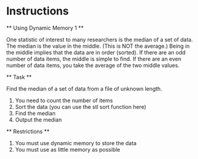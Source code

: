 # Instructions  

  ** Using Dynamic Memory 1 **
    
One statistic of interest to many researchers is the median of a set of data. The median is the value in the middle. (This is NOT the average.) Being in the middle implies that the data are in order (sorted). If there are an odd number of data items, the middle is simple to find. If there are an even number of data items, you  take the average of the two middle values.

** Task ** 

Find the median of a set of data from a file of unknown length. 
1.  You need to count the number of items 
2.  Sort the data (you can use the stl sort function here)
3.  Find the median
4.  Output the median

** Restrictions ** 

1. You must use dynamic memory to store the data
2. You must use as little memory as possible
